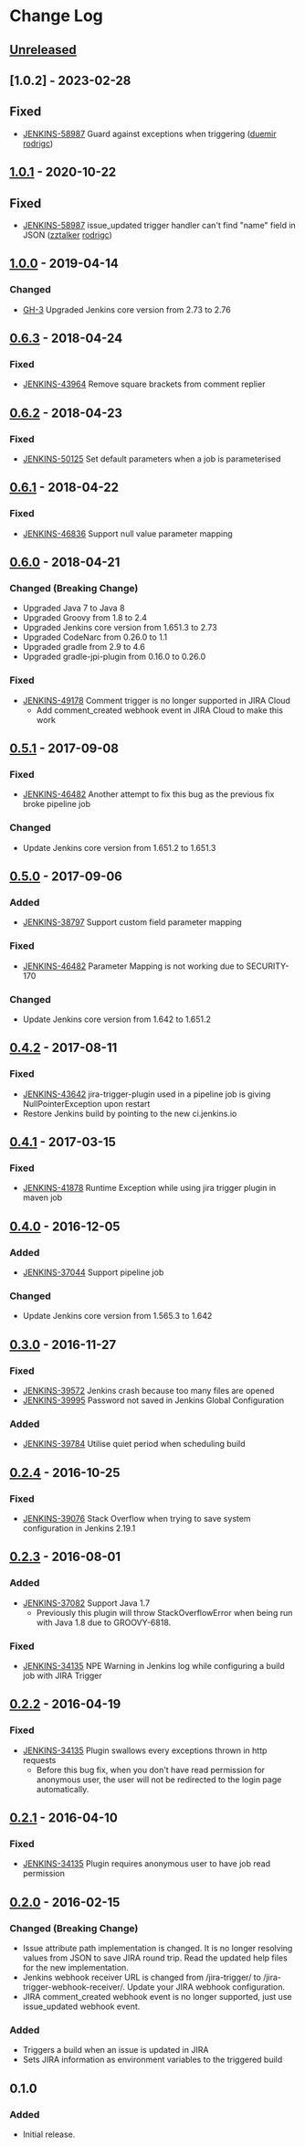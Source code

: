 # Change Log

## [Unreleased]

## [1.0.2] - 2023-02-28

## Fixed

- [JENKINS-58987](https://issues.jenkins.io/browse/JENKINS-66646) Guard against exceptions when triggering ([duemir](https://github.com/zztalker) [rodrigc](https://github.com/duemir))

## [1.0.1] - 2020-10-22

## Fixed

- [JENKINS-58987](https://issues.jenkins-ci.org/browse/JENKINS-58987) issue_updated trigger handler can't find "name" field in JSON ([zztalker](https://github.com/zztalker) [rodrigc](https://github.com/rodrigc))

## [1.0.0] - 2019-04-14

### Changed

- [GH-3](https://github.com/jenkinsci/jira-trigger-plugin/pull/3) Upgraded Jenkins core version from 2.73 to 2.76

## [0.6.3] - 2018-04-24

### Fixed

- [JENKINS-43964](https://issues.jenkins-ci.org/browse/JENKINS-43964) Remove square brackets from comment replier

## [0.6.2] - 2018-04-23

### Fixed

- [JENKINS-50125](https://issues.jenkins-ci.org/browse/JENKINS-50125) Set default parameters when a job is parameterised

## [0.6.1] - 2018-04-22

### Fixed

- [JENKINS-46836](https://issues.jenkins-ci.org/browse/JENKINS-46836) Support null value parameter mapping

## [0.6.0] - 2018-04-21

### Changed (Breaking Change)

- Upgraded Java 7 to Java 8
- Upgraded Groovy from 1.8 to 2.4
- Upgraded Jenkins core version from 1.651.3 to 2.73
- Upgraded CodeNarc from 0.26.0 to 1.1
- Upgraded gradle from 2.9 to 4.6
- Upgraded gradle-jpi-plugin from 0.16.0 to 0.26.0

### Fixed

- [JENKINS-49178](https://issues.jenkins-ci.org/browse/JENKINS-49178) Comment trigger is no longer supported in JIRA Cloud
  - Add comment_created webhook event in JIRA Cloud to make this work

## [0.5.1] - 2017-09-08

### Fixed

- [JENKINS-46482](https://issues.jenkins-ci.org/browse/JENKINS-46482) Another attempt to fix this bug as the previous fix broke pipeline job

### Changed

- Update Jenkins core version from 1.651.2 to 1.651.3

## [0.5.0] - 2017-09-06

### Added

- [JENKINS-38797](https://issues.jenkins-ci.org/browse/JENKINS-38797) Support custom field parameter mapping

### Fixed

- [JENKINS-46482](https://issues.jenkins-ci.org/browse/JENKINS-46482) Parameter Mapping is not working due to SECURITY-170

### Changed

- Update Jenkins core version from 1.642 to 1.651.2

## [0.4.2] - 2017-08-11

### Fixed

- [JENKINS-43642](https://issues.jenkins-ci.org/browse/JENKINS-43642) jira-trigger-plugin used in a pipeline job is giving NullPointerException upon restart
- Restore Jenkins build by pointing to the new ci.jenkins.io

## [0.4.1] - 2017-03-15

### Fixed

- [JENKINS-41878](https://issues.jenkins-ci.org/browse/JENKINS-41878) Runtime Exception while using jira trigger plugin in maven job

## [0.4.0] - 2016-12-05

### Added

- [JENKINS-37044](https://issues.jenkins-ci.org/browse/JENKINS-37044) Support pipeline job

### Changed

- Update Jenkins core version from 1.565.3 to 1.642

## [0.3.0] - 2016-11-27

### Fixed

- [JENKINS-39572](https://issues.jenkins-ci.org/browse/JENKINS-39572) Jenkins crash because too many files are opened
- [JENKINS-39995](https://issues.jenkins-ci.org/browse/JENKINS-39995) Password not saved in Jenkins Global Configuration

### Added

- [JENKINS-39784](https://issues.jenkins-ci.org/browse/JENKINS-39784) Utilise quiet period when scheduling build

## [0.2.4] - 2016-10-25

### Fixed

- [JENKINS-39076](https://issues.jenkins-ci.org/browse/JENKINS-39076) Stack Overflow when trying to save system configuration in Jenkins 2.19.1

## [0.2.3] - 2016-08-01

### Added

- [JENKINS-37082](https://issues.jenkins-ci.org/browse/JENKINS-37082) Support Java 1.7
  - Previously this plugin will throw StackOverflowError when being run with Java 1.8 due to GROOVY-6818.

### Fixed

- [JENKINS-34135](https://issues.jenkins-ci.org/browse/JENKINS-34135) NPE Warning in Jenkins log while configuring a build job with JIRA Trigger

## [0.2.2] - 2016-04-19

### Fixed

- [JENKINS-34135](https://issues.jenkins-ci.org/browse/JENKINS-34135) Plugin swallows every exceptions thrown in http requests
  - Before this bug fix, when you don't have read permission for anonymous user, the user will not be redirected to the login page automatically.

## [0.2.1] - 2016-04-10

### Fixed

- [JENKINS-34135](https://issues.jenkins-ci.org/browse/JENKINS-34135) Plugin requires anonymous user to have job read permission

## [0.2.0] - 2016-02-15

### Changed (Breaking Change)

- Issue attribute path implementation is changed. It is no longer resolving values from JSON to save JIRA round trip. Read the updated help files for the new implementation.
- Jenkins webhook receiver URL is changed from /jira-trigger/ to /jira-trigger-webhook-receiver/. Update your JIRA webhook configuration.
- JIRA comment_created webhook event is no longer supported, just use issue_updated webhook event.

### Added

- Triggers a build when an issue is updated in JIRA
- Sets JIRA information as environment variables to the triggered build

## 0.1.0

### Added

- Initial release.

[unreleased]: https://github.com/jenkinsci/jira-trigger-plugin/compare/v1.0.2...HEAD
[1.0.1]: https://github.com/jenkinsci/jira-trigger-plugin/compare/v1.0.1...v1.0.2
[1.0.1]: https://github.com/jenkinsci/jira-trigger-plugin/compare/v1.0.0...v1.0.1
[1.0.0]: https://github.com/jenkinsci/jira-trigger-plugin/compare/v0.6.3...v1.0.0
[0.6.3]: https://github.com/jenkinsci/jira-trigger-plugin/compare/v0.6.2...v0.6.3
[0.6.2]: https://github.com/jenkinsci/jira-trigger-plugin/compare/v0.6.1...v0.6.2
[0.6.1]: https://github.com/jenkinsci/jira-trigger-plugin/compare/v0.6.0...v0.6.1
[0.6.0]: https://github.com/jenkinsci/jira-trigger-plugin/compare/v0.5.1...v0.6.0
[0.5.1]: https://github.com/jenkinsci/jira-trigger-plugin/compare/v0.5.0...v0.5.1
[0.5.0]: https://github.com/jenkinsci/jira-trigger-plugin/compare/v0.4.2...v0.5.0
[0.4.2]: https://github.com/jenkinsci/jira-trigger-plugin/compare/v0.4.1...v0.4.2
[0.4.1]: https://github.com/jenkinsci/jira-trigger-plugin/compare/v0.4.0...v0.4.1
[0.4.0]: https://github.com/jenkinsci/jira-trigger-plugin/compare/v0.3.0...v0.4.0
[0.3.0]: https://github.com/jenkinsci/jira-trigger-plugin/compare/v0.2.4...v0.3.0
[0.2.4]: https://github.com/jenkinsci/jira-trigger-plugin/compare/v0.2.3...v0.2.4
[0.2.3]: https://github.com/jenkinsci/jira-trigger-plugin/compare/v0.2.2...v0.2.3
[0.2.2]: https://github.com/jenkinsci/jira-trigger-plugin/compare/v0.2.1...v0.2.2
[0.2.1]: https://github.com/jenkinsci/jira-trigger-plugin/compare/v0.2.0...v0.2.1
[0.2.0]: https://github.com/jenkinsci/jira-trigger-plugin/compare/v0.1.0...v0.2.0
